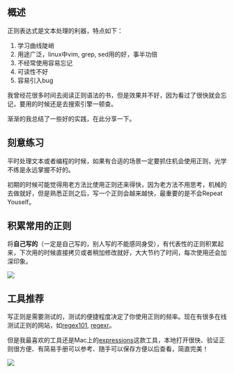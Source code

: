 [//title]:(正则实践)
[//englishTitle]:(regex-in-practice)
[//category]:(regex)
[//tags]:(regex)
[//createTime]:(20200311)
[//lastUpdateTime]:(20200311)
## 概述
正则表达式是文本处理的利器，特点如下：  

1. 学习曲线陡峭  
2. 用途广泛，linux中vim, grep, sed用的好，事半功倍  
3. 不经常使用容易忘记  
4. 可读性不好  
5. 容易引入bug  

我曾经花很多时间去阅读正则语法的书，但是效果并不好，因为看过了很快就会忘记，要用的时候还是去搜索引擎一顿查。  

渐渐的我总结了一些好的实践，在此分享一下。    

## 刻意练习
平时处理文本或者编程的时候，如果有合适的场景一定要抓住机会使用正则，光学不练是永远掌握不好的。  

初期的时候可能觉得用老方法比使用正则还来得快，因为老方法不用思考，机械的去做就好，但是熟悉正则之后，写一个正则会越来越快，最重要的是不会Repeat Youself。  

## 积累常用的正则
将**自己写的**（一定是自己写的，别人写的不能感同身受），有代表性的正则积累起来，下次用的时候直接拷贝或者稍加修改就好，大大节约了时间，每次使用还会加深印象。    

![](https://cdn.liushiming.cn/img/20200311135758.png)

## 工具推荐
写正则是需要测试的，测试的便捷程度决定了你使用正则的频率。现在有很多在线测试正则的网站，如[regex101](https://regex101.com/), [regexr](https://regexr.com/)。

但是我最喜欢的工具还是Mac上的[expressions](https://apps.apple.com/cn/app/expressions/id913158085?l=en&mt=12)这款工具，本地打开很快、验证正则很方便、有简易手册可以参考、随手可以保存方便以后查看，简直完美！        

![](https://cdn.liushiming.cn/img/20200311125352.png)  

